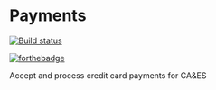 # Payments

[![Build status](https://ci.appveyor.com/api/projects/status/y8uv4e7a2xcw1lt8/branch/master?svg=true)](https://ci.appveyor.com/project/UCNETAdmin/payments/branch/master)

[![forthebadge](https://forthebadge.com/images/badges/uses-html.svg)](https://forthebadge.com)

Accept and process credit card payments for CA&ES
